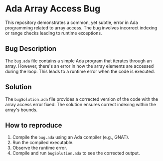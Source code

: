# Ada Array Access Bug

This repository demonstrates a common, yet subtle, error in Ada programming related to array access. The bug involves incorrect indexing or range checks leading to runtime exceptions.

## Bug Description

The `bug.ada` file contains a simple Ada program that iterates through an array.  However, there's an error in how the array elements are accessed during the loop.  This leads to a runtime error when the code is executed.

## Solution

The `bugSolution.ada` file provides a corrected version of the code with the array access error fixed. The solution ensures correct indexing within the array's bounds.

## How to reproduce

1. Compile the `bug.ada` using an Ada compiler (e.g., GNAT).
2. Run the compiled executable.
3. Observe the runtime error.
4. Compile and run `bugSolution.ada` to see the corrected output.
